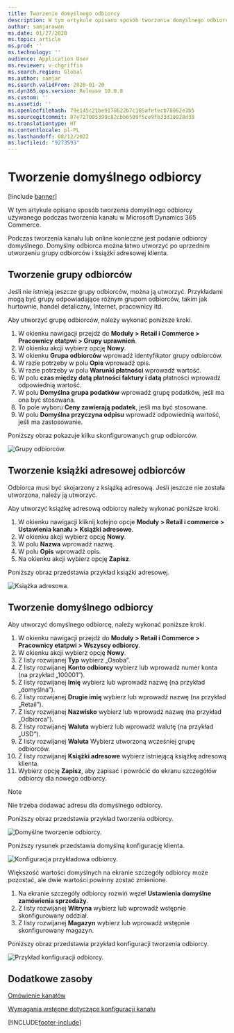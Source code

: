 ```yaml
---
title: Tworzenie domyślnego odbiorcy
description: W tym artykule opisano sposób tworzenia domyślnego odbiorcy używanego podczas tworzenia kanału w Microsoft Dynamics 365 Commerce.
author: samjarawan
ms.date: 01/27/2020
ms.topic: article
ms.prod: ''
ms.technology: ''
audience: Application User
ms.reviewer: v-chgriffin
ms.search.region: Global
ms.author: samjar
ms.search.validFrom: 2020-01-20
ms.dyn365.ops.version: Release 10.0.8
ms.custom: ''
ms.assetid: ''
ms.openlocfilehash: 79e145c21be9178622b7c105afefecb78062e3b5
ms.sourcegitcommit: 87e727005399c82cbb6509f5ce9fb33d18928d30
ms.translationtype: HT
ms.contentlocale: pl-PL
ms.lasthandoff: 08/12/2022
ms.locfileid: "9273593"
---
```

# <a name="create-a-default-customer"></a>Tworzenie domyślnego odbiorcy

[!include [banner](includes/banner.md)]

W tym artykule opisano sposób tworzenia domyślnego odbiorcy używanego podczas tworzenia kanału w Microsoft Dynamics 365 Commerce.

Podczas tworzenia kanału lub online konieczne jest podanie odbiorcy domyślnego. Domyślny odbiorca można łatwo utworzyć po uprzednim utworzeniu grupy odbiorców i książki adresowej klienta.

## <a name="create-a-customer-group"></a>Tworzenie grupy odbiorców

Jeśli nie istnieją jeszcze grupy odbiorców, można ją utworzyć. Przykładami mogą być grupy odpowiadające różnym grupom odbiorców, takim jak hurtownie, handel detaliczny, Internet, pracownicy itd.

Aby utworzyć grupę odbiorców, należy wykonać poniższe kroki.

1. W okienku nawigacji przejdź do **Moduły \> Retail i Commerce \> Pracownicy etatpwi \> Grupy uprawnień**.
1. W okienku akcji wybierz opcję **Nowy**.
1. W okienku **Grupa odbiorców** wprowadź identyfikator grupy odbiorców.
1. W razie potrzeby w polu **Opis** wprowadź opis.
1. W razie potrzeby w polu **Warunki płatności** wprowadź wartość.
1. W polu **czas między datą płatności faktury i datą** płatności wprowadź odpowiednią wartość.
1. W polu **Domyślna grupa podatków** wprowadź grupę podatków, jeśli ma ona być stosowana.
1. To pole wyboru **Ceny zawierają podatek**, jeśli ma być stosowane.
1. W polu **Domyślna przyczyna odpisu** wprowadź odpowiednią wartość, jeśli ma zastosowanie.

Poniższy obraz pokazuje kilku skonfigurowanych grup odbiorców.

![Grupy odbiorców.](media/customer-groups.png)

## <a name="create-a-customer-address-book"></a>Tworzenie książki adresowej odbiorców

Odbiorca musi być skojarzony z książką adresową. Jeśli jeszcze nie została utworzona, należy ją utworzyć.

Aby utworzyć książkę adresową odbiorcy należy wykonać poniższe kroki.

1. W okienku nawigacji kliknij kolejno opcje **Moduły \> Retail i commerce \> Ustawienia kanału \> Książki adresowe**.
1. W okienku akcji wybierz opcję **Nowy**.
1. W polu **Nazwa** wprowadź nazwę.
1. W polu **Opis** wprowadź opis.
1. Na okienku akcji wybierz opcję **Zapisz**.

Poniższy obraz przedstawia przykład książki adresowej.

![Książka adresowa.](media/address-book.png)

## <a name="create-a-default-customer"></a>Tworzenie domyślnego odbiorcy

Aby utworzyć domyślnego odbiorcę, należy wykonać poniższe kroki.

1. W okienku nawigacji przejdź do **Moduły \> Retail i Commerce \> Pracownicy etatpwi \> Wszyscy odbiorcy**.
1. W okienku akcji wybierz opcję **Nowy**.
1. Z listy rozwijanej **Typ** wybierz „Osoba”.
1. Z listy rozwijanej **Konto odbiorcy** wybierz lub wprowadź numer konta (na przykład „100001”).
1. Z listy rozwijanej **Imię** wybierz lub wprowadź nazwę (na przykład „domyślna”).
1. Z listy rozwijanej **Drugie imię** wybierz lub wprowadź nazwę (na przykład „Retail”).
1. Z listy rozwijanej **Nazwisko** wybierz lub wprowadź nazwę (na przykład „Odbiorca”).
1. Z listy rozwijanej **Waluta** wybierz lub wprowadź walutę (na przykład „USD”).
1. Z listy rozwijanej **Waluta** Wybierz utworzoną wcześniej grupę odbiorców.
1. Z listy rozwijanej **Książki adresowe** wybierz istniejącą książkę adresową klienta.
1. Wybierz opcję **Zapisz**, aby zapisać i powrócić do ekranu szczegółów odbiorcy dla nowego odbiorcy.

> [!NOTE]
> Nie trzeba dodawać adresu dla domyślnego odbiorcy.

Poniższy obraz przedstawia przykład tworzenia odbiorcy.

![Domyślne tworzenie odbiorcy.](media/default-customer-creation.png)

Poniższy rysunek przedstawia domyślną konfigurację klienta.

![Konfiguracja przykładowa odbiorcy.](media/default-customer-configuration1.png)

Większość wartości domyślnych na ekranie szczegóły odbiorcy może pozostać, ale dwie wartości powinny zostać zmienione.

1. Na ekranie szczegóły odbiorcy rozwiń węzeł **Ustawienia domyślne zamówienia sprzedaży**.
1. Z listy rozwijanej **Witryna** wybierz lub wprowadź wstępnie skonfigurowany oddział.
1. Z listy rozwijanej **Magazyn** wybierz lub wprowadź wstępnie skonfigurowany magazyn.

Poniższy obraz przedstawia przykład konfiguracji tworzenia odbiorcy.

![Przykład konfiguracji odbiorcy.](media/default-customer-configuration2.png)

## <a name="additional-resources"></a>Dodatkowe zasoby

[Omówienie kanałów](channels-overview.md)

[Wymagania wstępne dotyczące konfiguracji kanału](channels-prerequisites.md)


[!INCLUDE[footer-include](../includes/footer-banner.md)]
